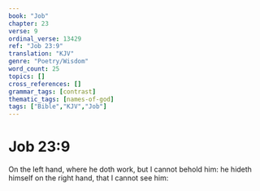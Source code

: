 ```yaml
---
book: "Job"
chapter: 23
verse: 9
ordinal_verse: 13429
ref: "Job 23:9"
translation: "KJV"
genre: "Poetry/Wisdom"
word_count: 25
topics: []
cross_references: []
grammar_tags: [contrast]
thematic_tags: [names-of-god]
tags: ["Bible","KJV","Job"]
---
```


# Job 23:9

On the left hand, where he doth work, but I cannot behold him: he hideth himself on the right hand, that I cannot see him:
